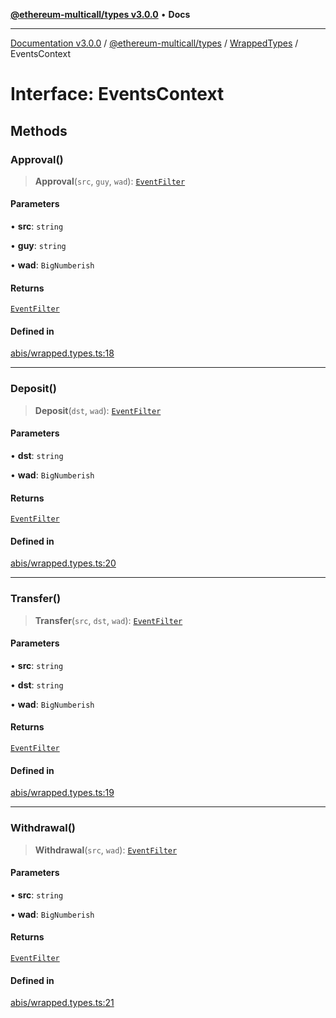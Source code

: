 [**@ethereum-multicall/types v3.0.0**](../../../README.md) • **Docs**

***

[Documentation v3.0.0](../../../../../packages.md) / [@ethereum-multicall/types](../../../README.md) / [WrappedTypes](../README.md) / EventsContext

# Interface: EventsContext

## Methods

### Approval()

> **Approval**(`src`, `guy`, `wad`): [`EventFilter`](../../../type-aliases/EventFilter.md)

#### Parameters

• **src**: `string`

• **guy**: `string`

• **wad**: `BigNumberish`

#### Returns

[`EventFilter`](../../../type-aliases/EventFilter.md)

#### Defined in

[abis/wrapped.types.ts:18](https://github.com/niZmosis/ethereum-multicall/blob/759805f36c7ddb05e5fad0eb8478dcf22871af59/packages/types/src/abis/wrapped.types.ts#L18)

***

### Deposit()

> **Deposit**(`dst`, `wad`): [`EventFilter`](../../../type-aliases/EventFilter.md)

#### Parameters

• **dst**: `string`

• **wad**: `BigNumberish`

#### Returns

[`EventFilter`](../../../type-aliases/EventFilter.md)

#### Defined in

[abis/wrapped.types.ts:20](https://github.com/niZmosis/ethereum-multicall/blob/759805f36c7ddb05e5fad0eb8478dcf22871af59/packages/types/src/abis/wrapped.types.ts#L20)

***

### Transfer()

> **Transfer**(`src`, `dst`, `wad`): [`EventFilter`](../../../type-aliases/EventFilter.md)

#### Parameters

• **src**: `string`

• **dst**: `string`

• **wad**: `BigNumberish`

#### Returns

[`EventFilter`](../../../type-aliases/EventFilter.md)

#### Defined in

[abis/wrapped.types.ts:19](https://github.com/niZmosis/ethereum-multicall/blob/759805f36c7ddb05e5fad0eb8478dcf22871af59/packages/types/src/abis/wrapped.types.ts#L19)

***

### Withdrawal()

> **Withdrawal**(`src`, `wad`): [`EventFilter`](../../../type-aliases/EventFilter.md)

#### Parameters

• **src**: `string`

• **wad**: `BigNumberish`

#### Returns

[`EventFilter`](../../../type-aliases/EventFilter.md)

#### Defined in

[abis/wrapped.types.ts:21](https://github.com/niZmosis/ethereum-multicall/blob/759805f36c7ddb05e5fad0eb8478dcf22871af59/packages/types/src/abis/wrapped.types.ts#L21)
